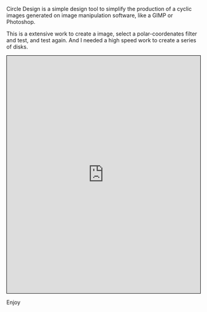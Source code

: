 Circle Design is a simple design tool to simplify the production of a cyclic images generated on image manipulation software, like a GIMP or Photoshop.

This is a extensive work to create a image, select a polar-coordenates filter and test, and test again. And I needed a high speed work to create a series of disks.

<iframe src="https://github.com/marcosbitetti/CircleDesign/raw/master/bin/circledesign.swf" style="border:1px solid #000; width:100%; height:620px"><a href="https://github.com/marcosbitetti/CircleDesign/raw/master/bin/index.html">Use on-line</a></iframe>

Enjoy